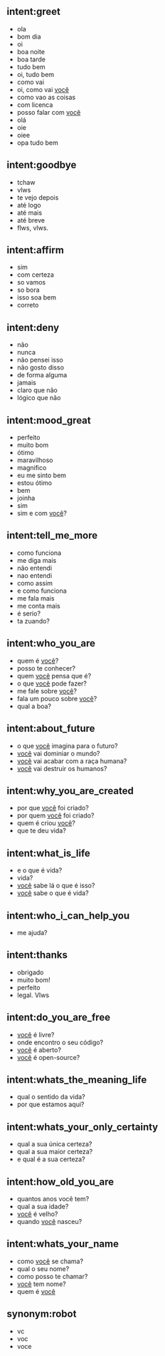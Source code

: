 ## intent:greet
- ola
- bom dia
- oi
- boa noite
- boa tarde
- tudo bem
- oi, tudo bem
- como vai
- oi, como vai [você](robot)
- como vao as coisas
- com licenca
- posso falar com [você](robot)
- olá
- oie
- oiee
- opa tudo bem

## intent:goodbye
- tchaw
- vlws
- te vejo depois
- até logo
- até mais
- até breve
- flws, vlws.

## intent:affirm
- sim
- com certeza
- so vamos
- so bora
- isso soa bem
- correto

## intent:deny
- não
- nunca
- não pensei isso
- não gosto disso
- de forma alguma
- jamais
- claro que não
- lógico que não


## intent:mood_great
- perfeito
- muito bom
- ótimo
- maravilhoso
- magnifico
- eu me sinto bem
- estou ótimo
- bem
- joinha
- sim
- sim e com [você](robot)?

## intent:tell_me_more
- como funciona
- me diga mais
- não entendi
- nao entendi
- como assim
- e como funciona
- me fala mais
- me conta mais
- é serio?
- ta zuando?

## intent:who_you_are
- quem é [você](robot)?
- posso te conhecer?
- quem [você](robot) pensa que é?
- o que [você](robot) pode fazer?
- me fale sobre [você](robot)?
- fala um pouco sobre [você](robot)?
- qual a boa?

## intent:about_future
- o que [você](robot) imagina para o futuro?
- [você](robot) vai dominiar o mundo?
- [você](robot) vai acabar com a raça humana?
- [você](robot) vai destruir os humanos?

## intent:why_you_are_created
- por que [você](robot) foi criado?
- por quem [você](robot) foi criado?
- quem é criou [você](robot)?
- que te deu vida?

## intent:what_is_life
- e o que é vida?
- vida?
- [você](robot) sabe lá o que é isso?
- [você](robot) sabe o que é vida?

## intent:who_i_can_help_you
- me ajuda?

## intent:thanks
- obrigado
- muito bom!
- perfeito
- legal. Vlws

## intent:do_you_are_free
- [você](robot) é livre?
- onde encontro o seu código?
- [você](robot) é aberto?
- [você](robot) é open-source?

## intent:whats_the_meaning_life
- qual o sentido da vida?
- por que estamos aqui?

## intent:whats_your_only_certainty
- qual a sua única certeza?
- qual a sua maior certeza?
- e qual é a sua certeza?

## intent:how_old_you_are
- quantos anos você tem?
- qual a sua idade?
- [você](robot) é velho?
- quando [você](robot) nasceu?

## intent:whats_your_name
- como [você](robot) se chama?
- qual o seu nome?
- como posso te chamar?
- [você](robot) tem nome?
- quem é [você](robot)

## synonym:robot
 - vc
 - voc
 - voce